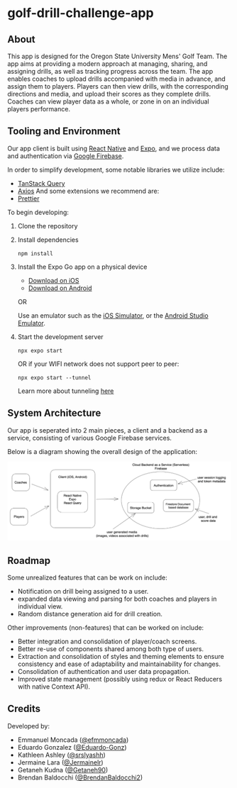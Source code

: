 # golf-drill-challenge-app

## About
This app is designed for the Oregon State University Mens' Golf Team. The app aims at providing a modern approach at managing, sharing, and assigning drills, as well as tracking progress across the team. The app enables coaches to upload drills accompanied with media in advance, and assign them to players. Players can then view drills, with the corresponding directions and media, and upload their scores as they complete drills. Coaches can view player data as a whole, or zone in on an individual players performance.

## Tooling and Environment

Our app client is built using [React Native](https://reactnative.dev) and [Expo](https://expo.dev), and we process data and authentication via [Google Firebase](https://firebase.google.com).

In order to simplify development, some notable libraries we utilize include:
- [TanStack Query](https://tanstack.com/query/latest)
- [Axios](https://axios-http.com)
And some extensions we recommend are:
- [Prettier](https://prettier.io)

To begin developing:
1. Clone the repository
2. Install dependencies
   ```
   npm install
   ```
3. Install the Expo Go app on a physical device
   - [Download on iOS](https://apps.apple.com/us/app/expo-go/id982107779)
   - [Download on Android](https://play.google.com/store/apps/details?id=host.exp.exponent&hl=en_US&gl=US)

   OR

   Use an emulator such as the [iOS Simulator](https://docs.expo.dev/workflow/ios-simulator/), or the [Android Studio Emulator](https://docs.expo.dev/workflow/android-studio-emulator/).


4. Start the development server
   ```
   npx expo start
   ```

   OR if your WIFI network does not support peer to peer:
   ```
   npx expo start --tunnel
   ```
   Learn more about tunneling [here](https://docs.expo.dev/more/expo-cli/?redirected#tunneling)

## System Architecture
Our app is seperated into 2 main pieces, a client and a backend as a service, consisting of various Google Firebase services.

Below is a diagram showing the overall design of the application:

![system architecture](docs/system_arch.png)

## Roadmap

Some unrealized features that can be work on include:

   - Notification on drill being assigned to a user.
   - expanded data viewing and parsing for both coaches and players in individual view.
   - Random distance generation aid for drill creation.

Other improvements (non-features) that can be worked on include:

   - Better integration and consolidation of player/coach screens.
   - Better re-use of components shared among both type of users.
   - Extraction and consolidation of styles and theming elements to ensure consistency and ease of adaptability and maintainability for changes.
   - Consolidation of authentication and user data propagation.
   - Improved state management (possibly using redux or React Reducers with native Context API).

## Credits
Developed by:
   - Emmanuel Moncada ([@efmmoncada](https://github.com/efmmoncada))
   - Eduardo Gonzalez ([@Eduardo-Gonz](https://github.com/Eduardo-Gonz))
   - Kathleen Ashley ([@srslyashh](https://github.com/srslyashh))
   - Jermaine Lara ([@Jermainelr](http://github.com/Jermainelr))
   - Getaneh Kudna ([@Getaneh90](https://github.com/Getaneh90))
   - Brendan Baldocchi ([@BrendanBaldocchi2](https://github.com/BrendanBaldocchi2))
